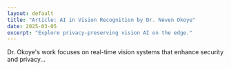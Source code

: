 ```yaml
---
layout: default
title: "Article: AI in Vision Recognition by Dr. Neven Okoye"
date: 2025-03-05
excerpt: "Explore privacy-preserving vision AI on the edge."
---
```



<p>Dr. Okoye's work focuses on real-time vision systems that enhance security and privacy...</p>
